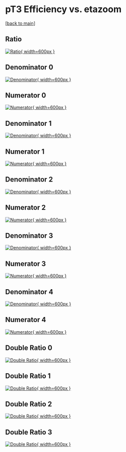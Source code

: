 # pT3 Efficiency vs. etazoom

[[back to main](./)]



## Ratio

[![Ratio](../mtv/var/pT3_loweta_321_-1_eff_etazoom.png){ width=600px }](../mtv/var/pT3_loweta_321_-1_eff_etazoom.pdf)

## Denominator 0

[![Denominator](../mtv/den/pT3_loweta_321_-1_eff_etazoom_den0.png){ width=600px }](../mtv/den/pT3_loweta_321_-1_eff_etazoom_den0.pdf)

## Numerator 0

[![Numerator](../mtv/num/pT3_loweta_321_-1_eff_etazoom_num0.png){ width=600px }](../mtv/num/pT3_loweta_321_-1_eff_etazoom_num0.pdf)

## Denominator 1

[![Denominator](../mtv/den/pT3_loweta_321_-1_eff_etazoom_den1.png){ width=600px }](../mtv/den/pT3_loweta_321_-1_eff_etazoom_den1.pdf)

## Numerator 1

[![Numerator](../mtv/num/pT3_loweta_321_-1_eff_etazoom_num1.png){ width=600px }](../mtv/num/pT3_loweta_321_-1_eff_etazoom_num1.pdf)

## Denominator 2

[![Denominator](../mtv/den/pT3_loweta_321_-1_eff_etazoom_den2.png){ width=600px }](../mtv/den/pT3_loweta_321_-1_eff_etazoom_den2.pdf)

## Numerator 2

[![Numerator](../mtv/num/pT3_loweta_321_-1_eff_etazoom_num2.png){ width=600px }](../mtv/num/pT3_loweta_321_-1_eff_etazoom_num2.pdf)

## Denominator 3

[![Denominator](../mtv/den/pT3_loweta_321_-1_eff_etazoom_den3.png){ width=600px }](../mtv/den/pT3_loweta_321_-1_eff_etazoom_den3.pdf)

## Numerator 3

[![Numerator](../mtv/num/pT3_loweta_321_-1_eff_etazoom_num3.png){ width=600px }](../mtv/num/pT3_loweta_321_-1_eff_etazoom_num3.pdf)

## Denominator 4

[![Denominator](../mtv/den/pT3_loweta_321_-1_eff_etazoom_den4.png){ width=600px }](../mtv/den/pT3_loweta_321_-1_eff_etazoom_den4.pdf)

## Numerator 4

[![Numerator](../mtv/num/pT3_loweta_321_-1_eff_etazoom_num4.png){ width=600px }](../mtv/num/pT3_loweta_321_-1_eff_etazoom_num4.pdf)

## Double Ratio 0

[![Double Ratio](../mtv/ratio/pT3_loweta_321_-1_eff_etazoom_ratio0.png){ width=600px }](../mtv/ratio/pT3_loweta_321_-1_eff_etazoom_ratio0.pdf)

## Double Ratio 1

[![Double Ratio](../mtv/ratio/pT3_loweta_321_-1_eff_etazoom_ratio1.png){ width=600px }](../mtv/ratio/pT3_loweta_321_-1_eff_etazoom_ratio1.pdf)

## Double Ratio 2

[![Double Ratio](../mtv/ratio/pT3_loweta_321_-1_eff_etazoom_ratio2.png){ width=600px }](../mtv/ratio/pT3_loweta_321_-1_eff_etazoom_ratio2.pdf)

## Double Ratio 3

[![Double Ratio](../mtv/ratio/pT3_loweta_321_-1_eff_etazoom_ratio3.png){ width=600px }](../mtv/ratio/pT3_loweta_321_-1_eff_etazoom_ratio3.pdf)

